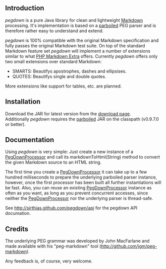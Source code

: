 Introduction
------------

_pegdown_ is a pure Java library for clean and lightweight [Markdown][] processing.
It's implementation is based on a [parboiled][] PEG parser and is therefore rather easy to understand and extend.

_pegdown_ is 100% compatible with the original Markdown specification and fully passes the original Markdown test suite. 
On top of the standard Markdown feature set _pegdown_ will implement a number of extensions similar to what [PHP Markdown Extra][] offers. Currently _pegdown_ offers only two small extensions over standard Markdown:

* SMARTS: Beautifys apostrophes, dashes and ellipsises.
* QUOTES: Beautifys single and double quotes.

More extensions like support for tables, etc. are planned.

Installation
------------

Download the JAR for latest version from the [download page][].  
Additionally _pegdown_ requires the [parboiled][] JAR on the classpath (v0.9.7.0 or better).

Documentation
-------------

Using _pegdown_ is very simple: Just create a new instance of a [PegDownProcessor][] and call its markdownToHtml(String) method to convert the given Markdown source to an HTML string.

The first time you create a [PegDownProcessor][] it can take up to a few hundred milliseconds to prepare the underlying parboiled parser instance, however, once the first processor has been built all further instantiations will be fast. Also, you can reuse an existing [PegDownProcessor][] instance as often as you want, as long as you prevent concurrent accesses, since neither the [PegDownProcessor][] nor the underlying parser is thread-safe.

See <http://sirthias.github.com/pegdown/api> for the pegdown API documation.

Credits
-------

The underlying PEG grammar was developed by John MacFarlane and made available with his
"peg-markdown" tool (http://github.com/jgm/peg-markdown).   


Any feedback is, of course, very welcome.
  
   [Markdown]: http://daringfireball.net/projects/markdown/ "Main Markdown site"
   [parboiled]: http://www.parboiled.org
   [PHP Markdown Extra]: http://michelf.com/projects/php-markdown/extra/#html
   [Download Page]: http://github.com/sirthias/pegdown/downloads
   [PegDownProcessor]: http://sirthias.github.com/pegdown/api/org/pegdown/PegDownProcessor.html